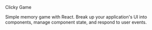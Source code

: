 Clicky Game

Simple memory game with React. Break up your application's UI into components, manage component state, and respond to user events.
